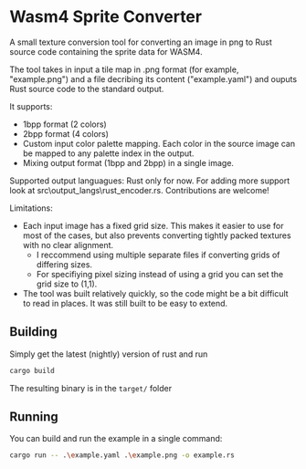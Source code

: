# Wasm4 Sprite Converter
A small texture conversion tool for converting an image in png to Rust source code containing the sprite data for WASM4.

The tool takes in input a tile map in .png format (for example, "example.png") and a file decribing its content ("example.yaml") and ouputs Rust source code to the standard output.

It supports:
- 1bpp format (2 colors)
- 2bpp format (4 colors)
- Custom input color palette mapping. Each color in the source image can be mapped to any palette index in the output.
- Mixing output format (1bpp and 2bpp) in a single image.


Supported output languagues: Rust only for now. For adding more support look at src\output_langs\rust_encoder.rs. Contributions are welcome!

Limitations:
- Each input image has a fixed grid size. This makes it easier to use for most of the cases, but also prevents converting tightly packed textures with no clear alignment.
  - I reccommend using multiple separate files if converting grids of differing sizes.
  - For specifiying pixel sizing instead of using a grid you can set the grid size to (1,1).
- The tool was built relatively quickly, so the code might be a bit difficult to read in places. It was still built to be easy to extend.


## Building 
Simply get the latest (nightly) version of rust and run

```bash
cargo build
```

The resulting binary is in the `target/` folder

## Running
You can build and run the example in a single command:

```bash
cargo run -- .\example.yaml .\example.png -o example.rs
```
